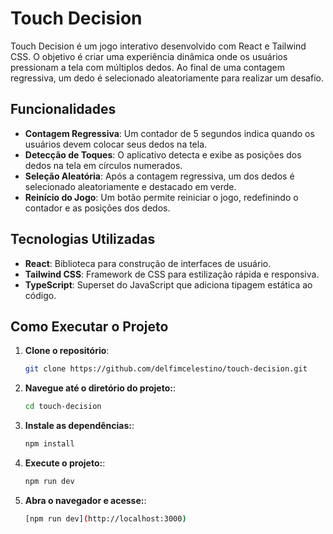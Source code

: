 # Touch Decision

Touch Decision é um jogo interativo desenvolvido com React e Tailwind CSS. O objetivo é criar uma experiência dinâmica onde os usuários pressionam a tela com múltiplos dedos. Ao final de uma contagem regressiva, um dedo é selecionado aleatoriamente para realizar um desafio.

## Funcionalidades

- **Contagem Regressiva**: Um contador de 5 segundos indica quando os usuários devem colocar seus dedos na tela.
- **Detecção de Toques**: O aplicativo detecta e exibe as posições dos dedos na tela em círculos numerados.
- **Seleção Aleatória**: Após a contagem regressiva, um dos dedos é selecionado aleatoriamente e destacado em verde.
- **Reinício do Jogo**: Um botão permite reiniciar o jogo, redefinindo o contador e as posições dos dedos.

## Tecnologias Utilizadas

- **React**: Biblioteca para construção de interfaces de usuário.
- **Tailwind CSS**: Framework de CSS para estilização rápida e responsiva.
- **TypeScript**: Superset do JavaScript que adiciona tipagem estática ao código.

## Como Executar o Projeto

1. **Clone o repositório**:
   ```bash
   git clone https://github.com/delfimcelestino/touch-decision.git

2. **Navegue até o diretório do projeto:**:
   ```bash
   cd touch-decision

3. **Instale as dependências:**:
   ```bash
   npm install

4. **Execute o projeto:**:
   ```bash
   npm run dev

5. **Abra o navegador e acesse:**:
   ```bash
   [npm run dev](http://localhost:3000)
